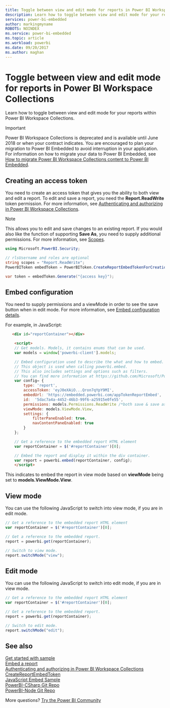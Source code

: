 ```yaml
---
title: Toggle between view and edit mode for reports in Power BI Workspace Collections | Microsoft Docs
description: Learn how to toggle between view and edit mode for your reports within Power BI Workspace Collections.
services: power-bi-embedded
author: markingmyname
ROBOTS: NOINDEX
ms.service: power-bi-embedded
ms.topic: article
ms.workload: powerbi
ms.date: 09/20/2017
ms.author: maghan
---
```

# Toggle between view and edit mode for reports in Power BI Workspace Collections

Learn how to toggle between view and edit mode for your reports within Power BI Workspace Collections.

> [!IMPORTANT]
> Power BI Workspace Collections is deprecated and is available until June 2018 or when your contract indicates. You are encouraged to plan your migration to Power BI Embedded to avoid interruption in your application. For information on how to migrate your data to Power BI Embedded, see [How to migrate Power BI Workspace Collections content to Power BI Embedded](https://powerbi.microsoft.com/documentation/powerbi-developer-migrate-from-powerbi-embedded/).

## Creating an access token

You need to create an access token that gives you the ability to both view and edit a report. To edit and save a report, you need the **Report.ReadWrite** token permission. For more information, see [Authenticating and authorizing in Power BI Workspace Collections](app-token-flow.md).

> [!NOTE]
> This allows you to edit and save changes to an existing report. If you would also like the function of supporting **Save As**, you need to supply additional permissions. For more information, see [Scopes](app-token-flow.md#scopes).

```csharp
using Microsoft.PowerBI.Security;

// rlsUsername and roles are optional
string scopes = "Report.ReadWrite";
PowerBIToken embedToken = PowerBIToken.CreateReportEmbedTokenForCreation(workspaceCollectionName, workspaceId, datasetId, null, null, scopes);

var token = embedToken.Generate("{access key}");
```

## Embed configuration

You need to supply permissions and a viewMode in order to see the save button when in edit mode. For more information, see [Embed configuration details](https://github.com/Microsoft/PowerBI-JavaScript/wiki/Embed-Configuration-Details).

For example, in JavaScript:

```html
   <div id="reportContainer"></div>

    <script>
    // Get models. Models, it contains enums that can be used.
    var models = window['powerbi-client'].models;

    // Embed configuration used to describe the what and how to embed.
    // This object is used when calling powerbi.embed.
    // This also includes settings and options such as filters.
    // You can find more information at https://github.com/Microsoft/PowerBI-JavaScript/wiki/Embed-Configuration-Details.
    var config= {
        type: 'report',
        accessToken: 'eyJ0eXAiO...Qron7qYpY9MI',
        embedUrl: 'https://embedded.powerbi.com/appTokenReportEmbed',
        id:  '5dac7a4a-4452-46b3-99f6-a25915e0fe55',
        permissions: models.Permissions.ReadWrite /*both save & save as buttons will be visible*/,
        viewMode: models.ViewMode.View,
        settings: {
            filterPaneEnabled: true,
            navContentPaneEnabled: true
        }
    };

    // Get a reference to the embedded report HTML element
    var reportContainer = $('#reportContainer')[0];

    // Embed the report and display it within the div container.
    var report = powerbi.embed(reportContainer, config);
    </script>
```

This indicates to embed the report in view mode based on **viewMode** being set to **models.ViewMode.View**.

## View mode

You can use the following JavaScript to switch into view mode, if you are in edit mode.

```javascript
// Get a reference to the embedded report HTML element
var reportContainer = $('#reportContainer')[0];

// Get a reference to the embedded report.
report = powerbi.get(reportContainer);

// Switch to view mode.
report.switchMode("view");

```

## Edit mode

You can use the following JavaScript to switch into edit mode, if you are in view mode.

```javascript
// Get a reference to the embedded report HTML element
var reportContainer = $('#reportContainer')[0];

// Get a reference to the embedded report.
report = powerbi.get(reportContainer);

// Switch to edit mode.
report.switchMode("edit");

```

## See also

[Get started with sample](get-started-sample.md)  
[Embed a report](embed-report.md)  
[Authenticating and authorizing in Power BI Workspace Collections](app-token-flow.md)  
[CreateReportEmbedToken](https://docs.microsoft.com/dotnet/api/microsoft.powerbi.security.powerbitoken?redirectedfrom=MSDN)  
[JavaScript Embed Sample](https://microsoft.github.io/PowerBI-JavaScript/demo/)  
[PowerBI-CSharp Git Repo](https://github.com/Microsoft/PowerBI-CSharp)  
[PowerBI-Node Git Repo](https://github.com/Microsoft/PowerBI-Node)  

More questions? [Try the Power BI Community](https://community.powerbi.com/)
